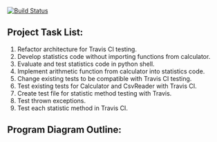 [![Build Status](https://travis-ci.com/es372/CalculatorStatstics.svg?branch=master)](https://travis-ci.com/es372/CalculatorStatstics)

## Project Task List:
1. Refactor architecture for Travis CI testing.
2. Develop statistics code without importing functions from calculator.
3. Evaluate and test statistics code in python shell.
4. Implement arithmetic function from calculator into statistics code.
5. Change existing tests to be compatible with Travis CI testing.
6. Test existing tests for Calculator and CsvReader with Travis CI.
7. Create test file for statistic method testing with Travis.
8. Test thrown exceptions.
9. Test each statistic method in Travis CI.


## Program Diagram Outline:
